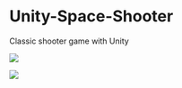 # Unity-Space-Shooter
Classic shooter game with Unity

![][logo]

[logo]: https://github.com/ekinel/Unity-Space-Shooter/blob/master/SpaceAttack/Assets/Screens/Scrreen1.PNG

![][log]

[log]: https://github.com/ekinel/Unity-Space-Shooter/blob/master/SpaceAttack/Assets/Screens/Screen2.PNG
